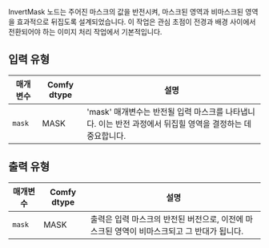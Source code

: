 



InvertMask 노드는 주어진 마스크의 값을 반전시켜, 마스크된 영역과 비마스크된 영역을 효과적으로 뒤집도록 설계되었습니다. 이 작업은 관심 초점이 전경과 배경 사이에서 전환되어야 하는 이미지 처리 작업에서 기본적입니다.
## 입력 유형
| 매개변수 | Comfy dtype | 설명 |
|-----------|--------------|-------------|
| `mask`    | MASK         | 'mask' 매개변수는 반전될 입력 마스크를 나타냅니다. 이는 반전 과정에서 뒤집힐 영역을 결정하는 데 중요합니다. |

## 출력 유형
| 매개변수 | Comfy dtype | 설명 |
|-----------|--------------|-------------|
| `mask`    | MASK         | 출력은 입력 마스크의 반전된 버전으로, 이전에 마스크된 영역이 비마스크되고 그 반대가 됩니다. |